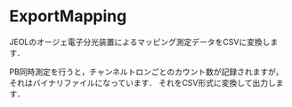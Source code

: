 # ExportMapping
JEOLのオージェ電子分光装置によるマッピング測定データをCSVに変換します．

PB同時測定を行うと，チャンネルトロンごとのカウント数が記録されますが，それはバイナリファイルになっています．
それをCSV形式に変換して出力します．

